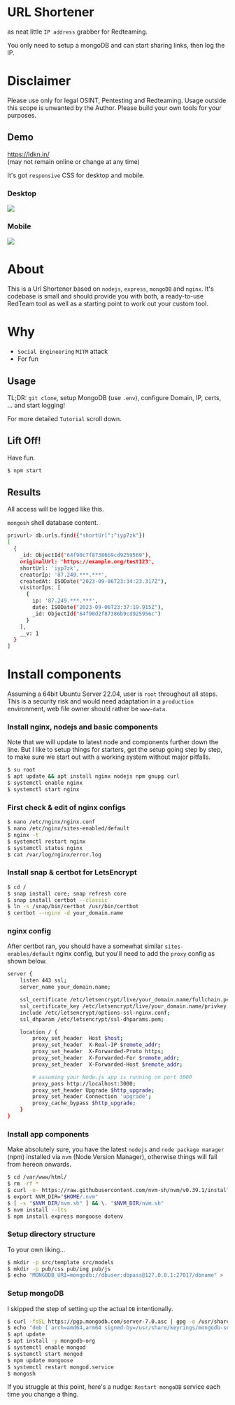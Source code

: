 # URL Shortener
as neat little `IP address` grabber for Redteaming. 

You only need to setup a mongoDB and can start sharing links, then log the IP.

# Disclaimer
Please use only for legal OSINT, Pentesting and Redteaming. Usage outside this scope is unwanted by the Author. Please build your own tools for your purposes. 

## Demo
https://ldkn.in/  
(may not remain online or change at any time)  

It's got `responsive` CSS for desktop and mobile.

### Desktop
![](urls.JPG)

### Mobile
![](urls_mob.JPG)


# About
This is a Url Shortener based on `nodejs`, `express`, `mongoDB` and `nginx`. It's codebase is small and should provide you with both, a ready-to-use RedTeam tool as well as a starting point to work out your custom tool. 

# Why
- `Social Engineering` `MITM` attack
- For fun

## Usage
TL;DR: `git clone`, setup MongoDB (use `.env`), configure Domain, IP, certs, ... and start logging!

For more detailed `Tutorial` scroll down. 

## Lift Off!
Have fun. 

```bash
$ npm start
```

## Results
All access will be logged like this.

`mongosh` shell database content. 
```bash
privurl> db.urls.find({"shortUrl":"iyp7zk"})
[
  {
    _id: ObjectId("64f90c7f87386b9cd9259569"),
    originalUrl: 'https://example.org/test123',
    shortUrl: 'iyp7zk',
    creatorIp: '87.249.***.***',
    createdAt: ISODate("2023-09-06T23:34:23.317Z"),
    visitorIps: [
      {
        ip: '87.249.***.***',
        date: ISODate("2023-09-06T23:37:19.915Z"),
        _id: ObjectId("64f90d2f87386b9cd925956c")
      }
    ],
    __v: 1
  }
]
```

# Install components
Assuming a 64bit Ubuntu Server 22.04, user is `root` throughout all steps. This is a security risk and would need adaptation in a `production` environment, web file owner should rather be `www-data`.

### Install nginx, nodejs and basic components
Note that we will update to latest node and components further down the line. But I like to setup things for starters, get the setup going step by step, to make sure we start out with a working system without major pitfalls. 

```bash
$ su root
$ apt update && apt install nginx nodejs npm gnupg curl
$ systemctl enable nginx
$ systemctl start nginx
```

### First check & edit of nginx configs
```bash
$ nano /etc/nginx/nginx.conf
$ nano /etc/nginx/sites-enabled/default
$ nginx -t
$ systemctl restart nginx
$ systemctl status nginx
$ cat /var/log/nginx/error.log
```

### Install snap & certbot for LetsEncrypt
```bash
$ cd /
$ snap install core; snap refresh core
$ snap install certbot --classic
$ ln -s /snap/bin/certbot /usr/bin/certbot
$ certbot --nginx -d your_domain.name
```

### nginx config
After certbot ran, you should have a somewhat similar `sites-enables/default` nginx config, but you'll need to add the `proxy` config as shown below. 

```bash
server {
    listen 443 ssl;
    server_name your_domain.name;

    ssl_certificate /etc/letsencrypt/live/your_domain.name/fullchain.pem;
    ssl_certificate_key /etc/letsencrypt/live/your_domain.name/privkey.pem;
    include /etc/letsencrypt/options-ssl-nginx.conf;
    ssl_dhparam /etc/letsencrypt/ssl-dhparams.pem;

    location / {
        proxy_set_header  Host $host;
        proxy_set_header  X-Real-IP $remote_addr;
        proxy_set_header  X-Forwarded-Proto https;
        proxy_set_header  X-Forwarded-For $remote_addr;
        proxy_set_header  X-Forwarded-Host $remote_addr;

        # assuming your Node.js app is running on port 3000
        proxy_pass http://localhost:3000; 
        proxy_set_header Upgrade $http_upgrade;
        proxy_set_header Connection 'upgrade';
        proxy_cache_bypass $http_upgrade;
    }
}
```

### Install app components
Make absolutely sure, you have the latest `nodejs` and `node package manager` (npm) installed via `nvm` (Node Version Manager), otherwise things will fail from hereon onwards. 

```bash
$ cd /var/www/html/
$ rm -rf *
$ curl -o- https://raw.githubusercontent.com/nvm-sh/nvm/v0.39.1/install.sh | bash
$ export NVM_DIR="$HOME/.nvm"
$ [ -s "$NVM_DIR/nvm.sh" ] && \. "$NVM_DIR/nvm.sh"
$ nvm install --lts
$ npm install express mongoose dotenv
```

### Setup directory structure
To your own liking...

```bash
$ mkdir -p src/template src/models
$ mkdir -p pub/css pub/img pub/js
$ echo "MONGODB_URI=mongodb://dbuser:dbpass@127.0.0.1:27017/dbname" > .env
```

### Setup mongoDB
I skipped the step of setting up the actual `DB` intentionally.

```bash
$ curl -fsSL https://pgp.mongodb.com/server-7.0.asc | gpg -o /usr/share/keyrings/mongodb-server-7.0.gpg --dearmor
$ echo "deb [ arch=amd64,arm64 signed-by=/usr/share/keyrings/mongodb-server-7.0.gpg ] https://repo.mongodb.org/apt/ubuntu jammy/mongodb-org/7.0 multiverse" | tee /etc/apt/sources.list.d/mongodb-org-7.0.list
$ apt update
$ apt install -y mongodb-org 
$ systemctl enable mongod
$ systemctl start mongod
$ npm update mongoose
$ systemctl restart mongod.service
$ mongosh
```
If you struggle at this point, here's a nudge: `Restart mongoDB` service each time you change a thing. 



